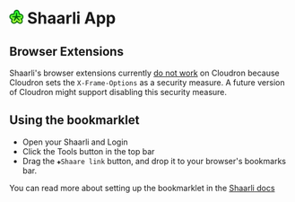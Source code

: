 # <img src="../img/shaarli-logo.png" width="25px"> Shaarli App

## Browser Extensions

Shaarli's browser extensions currently [do not work](https://chrome.google.com/webstore/detail/shiny-shaarli/hajdfkmbdmadjmmpkkbbcnllepomekin/support) on Cloudron because Cloudron sets the `X-Frame-Options` as
a security measure. A future version of Cloudron might support disabling
this security measure.

## Using the bookmarklet

* Open your Shaarli and Login
* Click the Tools button in the top bar
* Drag the `✚Shaare link` button, and drop it to your browser's bookmarks bar.

You can read more about setting up the bookmarklet in the [Shaarli docs](https://shaarli.readthedocs.io/en/master/Bookmarklet/)

